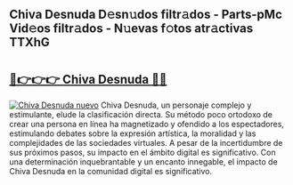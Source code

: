 ## Chiva Desnuda D𝚎sn𝚞dos filtr𝚊dos - Parts-pMc Vid𝚎os filtr𝚊dos - N𝚞evas f𝚘tos atr𝚊ctivas TTXhG

# <h2><a href="http://mb2wvk.tromn.icu/?c=Chiva+Desnuda">🔗👉👉👉 Chiva Desnuda 🔗🔗</a></h2>

[![Chiva Desnuda nuevo](https://i.imgur.com/pEAQMta.gif)](http://mb2wvk.tromn.icu/?c=Chiva+Desnuda)
Chiva Desnuda, un personaje complejo y estimulante, elude la clasificación directa. Su método poco ortodoxo de crear una persona en línea ha magnetizado y ofendido a los espectadores, estimulando debates sobre la expresión artística, la moralidad y las complejidades de las sociedades virtuales. A pesar de la incertidumbre de sus próximos pasos, su impacto en el ámbito digital es significativo. Con una determinación inquebrantable y un encanto innegable, el impacto de Chiva Desnuda en la comunidad digital es significativo.
